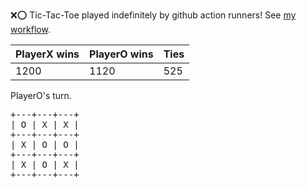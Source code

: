 :x::o: Tic-Tac-Toe played indefinitely by github action runners! See [my workflow](.github/workflows/play.yaml).

|PlayerX wins|PlayerO wins|Ties|
|-|-|-|
|1200|1120|525|

PlayerO's turn.

<pre>
+---+---+---+
| O | X | X |
+---+---+---+
| X | O | O |
+---+---+---+
| X | O | X |
+---+---+---+
</pre>